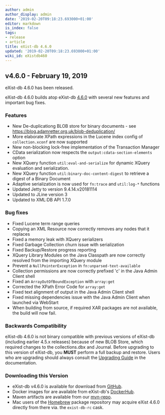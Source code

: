 ```yaml
---
author: admin
author_display: admin
date: '2019-02-20T09:18:23.693000+01:00'
editor: markdown
is_index: false
tags:
- release
- article
title: eXist-db 4.6.0
updated: '2019-02-20T09:18:23.693000+01:00'
wiki_id: eXistdb460
---
```


## v4.6.0 - February 19, 2019

eXist-db 4.6.0 has been released.

eXist-db 4.6.0 builds atop eXist-db [4.6.0](http://www.exist-db.org/exist/apps/wiki/blogs/eXist/eXistdb460) with several new features and important bug fixes.


### Features
* New De-duplicationg BLOB store for binary documents - see https://blog.adamretter.org.uk/blob-deduplication/
* More elaborate XPath expressions in the Lucene index config of `collection.xconf` are now supported
* New non-blocking lock-free implementation of the Transaction Manager
* CData serialization now respects the `output:cdata-section-elements` option
* New XQuery function `util:eval-and-serialize` for dynamic XQuery evaluation and serialization.
* New XQuery function `util:binary-doc-content-digest` to retrieve a digest of a Binary Document 
* Adaptive serialization is now used for `fn:trace` and `util:log-*` functions
* Updated Jetty to version 9.4.14.v20181114
* Updated to JLine version 3
* Updated to XML:DB API 1.7.0


### Bug fixes
* Fixed Lucene term range queries
* Copying an XML Resource now correctly removes any nodes that it replaces
* Fixed a memory leak with XQuery serializers
* Fixed Garbage Collection churn issue with serialization
* Fixed Backup/Restore progress reporting
* XQuery Library Modules on the Java Classpath are now correctly resolved from the importing XQuery module
* Prevent a `NullPointerException` in `fn:unparsed-text-available`
* Collection permissions are now correctly prefixed 'c' in the Java Admin Client shell
* Fixed an `ArrayOutOfBoundException` with `array:get`
* Corrected the XPath Error Code for `array:get`
* Fixed text alignment of output in the Java Admin Client shell
* Fixed missing dependencies issue with the Java Admin Client when launched via WebStart
* When building from source, if required XAR packages are not available, the build will now fail.


### Backwards Compatibility

eXist-db 4.6.0 is not binary compatible with previous versions of eXist-db (including earlier 4.5.x releases) because of new BLOB Store, which required changes to the collections.dbx and Journal. Before upgrading to this version of eXist-db, you **MUST** perform a full backup and restore. Users who are upgrading should always consult the [Upgrading Guide](https://exist-db.org/exist/apps/doc/upgrading.xml) in the documentation.


### Downloading this Version
* eXist-db v4.6.0 is available for download from [GitHub](https://github.com/eXist-db/exist/releases/tag/eXist-4.6.0).
* Docker images for are available from eXist-db's [DockerHub](https://hub.docker.com/r/existdb/existdb/tags/).
* Maven artifacts are available from our [mvn-repo](https://github.com/eXist-db/mvn-repo).
* Mac users of the [Homebrew](http://brew.sh) package repository may acquire eXist 4.6.0 directly from there via. the `exist-db-rc` cask.

